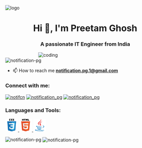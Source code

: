 ![logo](![Banner](https://github.com/notification-pg/notification-pg1/assets/169593691/d67ebb43-d61e-4066-a687-f4047ed283fc))
<h1 align="center">Hi 👋, I'm Preetam Ghosh</h1>
<h3 align="center">A passionate IT Engineer from India</h3>

<img align="right" alt="coding" width="400" src="https://user-images.githubusercontent.com/55389276/140866485-8fb1c876-9a8f-4d6a-98dc-08c4981eaf70.gif">

<p align="left"> <img src="https://komarev.com/ghpvc/?username=notification-pg&label=Profile%20views&color=0e75b6&style=flat" alt="notification-pg" /> </p>

- 📫 How to reach me **notification.pg.1@gmail.com**

<h3 align="left">Connect with me:</h3>
<p align="left">
<a href="https://fb.com/notifcn" target="blank"><img align="center" src="https://raw.githubusercontent.com/rahuldkjain/github-profile-readme-generator/master/src/images/icons/Social/facebook.svg" alt="notifcn" height="30" width="40" /></a>
<a href="https://instagram.com/notification_pg" target="blank"><img align="center" src="https://raw.githubusercontent.com/rahuldkjain/github-profile-readme-generator/master/src/images/icons/Social/instagram.svg" alt="notification_pg" height="30" width="40" /></a>
<a href="https://www.youtube.com/c/notification_pg" target="blank"><img align="center" src="https://raw.githubusercontent.com/rahuldkjain/github-profile-readme-generator/master/src/images/icons/Social/youtube.svg" alt="notification_pg" height="30" width="40" /></a>
</p>

<h3 align="left">Languages and Tools:</h3>
<p align="left"> <a href="https://www.w3schools.com/css/" target="_blank" rel="noreferrer"> <img src="https://raw.githubusercontent.com/devicons/devicon/master/icons/css3/css3-original-wordmark.svg" alt="css3" width="40" height="40"/> </a> <a href="https://www.w3.org/html/" target="_blank" rel="noreferrer"> <img src="https://raw.githubusercontent.com/devicons/devicon/master/icons/html5/html5-original-wordmark.svg" alt="html5" width="40" height="40"/> </a> <a href="https://www.java.com" target="_blank" rel="noreferrer"> <img src="https://raw.githubusercontent.com/devicons/devicon/master/icons/java/java-original.svg" alt="java" width="40" height="40"/> </a> </p>

<p><img align="left" src="https://github-readme-stats.vercel.app/api/top-langs?username=notification-pg&show_icons=true&locale=en&layout=compact" alt="notification-pg" /></p>

<p>&nbsp;<img align="center" src="https://github-readme-stats.vercel.app/api?username=notification-pg&show_icons=true&locale=en" alt="notification-pg" /></p>

